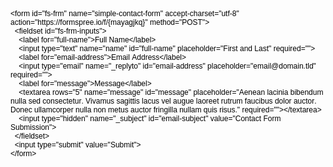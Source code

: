 <!DOCTYPE html PUBLIC "-//W3C//DTD HTML 4.01//EN" "http://www.w3.org/TR/html4/strict.dtd">
<html>
<head>
  <meta http-equiv="Content-Type" content="text/html; charset=utf-8">
  <meta http-equiv="Content-Style-Type" content="text/css">
  <title></title>
  <meta name="Generator" content="Cocoa HTML Writer">
  <meta name="CocoaVersion" content="2022.6">
  <style type="text/css">
    p.p1 {margin: 0.0px 0.0px 0.0px 0.0px; font: 12.0px Helvetica; color: #000000; -webkit-text-stroke: #000000}
    span.s1 {font-kerning: none}
  </style>
</head>
<body>
<p class="p1"><span class="s1">&lt;form id="fs-frm" name="simple-contact-form" accept-charset="utf-8" action="https://formspree.io/f/{mayagjkq}" method="POST"&gt;</span></p>
<p class="p1"><span class="s1"><span class="Apple-converted-space">  </span>&lt;fieldset id="fs-frm-inputs"&gt;</span></p>
<p class="p1"><span class="s1"><span class="Apple-converted-space">    </span>&lt;label for="full-name"&gt;Full Name&lt;/label&gt;</span></p>
<p class="p1"><span class="s1"><span class="Apple-converted-space">    </span>&lt;input type="text" name="name" id="full-name" placeholder="First and Last" required=""&gt;</span></p>
<p class="p1"><span class="s1"><span class="Apple-converted-space">    </span>&lt;label for="email-address"&gt;Email Address&lt;/label&gt;</span></p>
<p class="p1"><span class="s1"><span class="Apple-converted-space">    </span>&lt;input type="email" name="_replyto" id="email-address" placeholder="email@domain.tld" required=""&gt;</span></p>
<p class="p1"><span class="s1"><span class="Apple-converted-space">    </span>&lt;label for="message"&gt;Message&lt;/label&gt;</span></p>
<p class="p1"><span class="s1"><span class="Apple-converted-space">    </span>&lt;textarea rows="5" name="message" id="message" placeholder="Aenean lacinia bibendum nulla sed consectetur. Vivamus sagittis lacus vel augue laoreet rutrum faucibus dolor auctor. Donec ullamcorper nulla non metus auctor fringilla nullam quis risus." required=""&gt;&lt;/textarea&gt;</span></p>
<p class="p1"><span class="s1"><span class="Apple-converted-space">    </span>&lt;input type="hidden" name="_subject" id="email-subject" value="Contact Form Submission"&gt;</span></p>
<p class="p1"><span class="s1"><span class="Apple-converted-space">  </span>&lt;/fieldset&gt;</span></p>
<p class="p1"><span class="s1"><span class="Apple-converted-space">  </span>&lt;input type="submit" value="Submit"&gt;</span></p>
<p class="p1"><span class="s1">&lt;/form&gt;</span></p>
</body>
</html>
